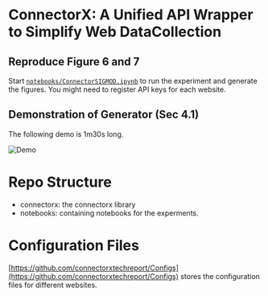 # ConnectorX: A Unified API Wrapper to Simplify Web DataCollection

## Reproduce Figure 6 and 7

Start [`notebooks/ConnectorSIGMOD.ipynb`](notebooks/ConnectorSIGMOD.ipynb) to run the experiment
and generate the figures. You might need to register API keys for each website.

## Demonstration of Generator (Sec 4.1)

The following demo is 1m30s long.

![Demo](ConnectorX%20SIGMOD.gif)

# Repo Structure

- connectorx: the connectorx library
- notebooks: containing notebooks for the experments.

# Configuration Files

[https://github.com/connectorxtechreport/Configs](https://github.com/connectorxtechreport/Configs)
stores the configuration files for different websites.